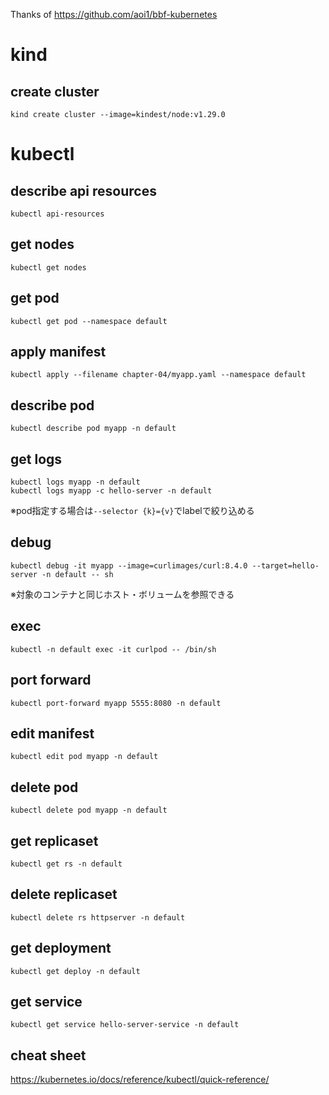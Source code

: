 Thanks of https://github.com/aoi1/bbf-kubernetes

# kind

## create cluster
```
kind create cluster --image=kindest/node:v1.29.0
```

# kubectl

## describe api resources
```
kubectl api-resources
```

## get nodes
```
kubectl get nodes
```

## get pod
```
kubectl get pod --namespace default
```

## apply manifest
```
kubectl apply --filename chapter-04/myapp.yaml --namespace default
```

## describe pod
```
kubectl describe pod myapp -n default
```

## get logs
```
kubectl logs myapp -n default
kubectl logs myapp -c hello-server -n default
```

※pod指定する場合は`--selector {k}={v}`でlabelで絞り込める

## debug
```
kubectl debug -it myapp --image=curlimages/curl:8.4.0 --target=hello-server -n default -- sh
```

※対象のコンテナと同じホスト・ボリュームを参照できる

## exec
```
kubectl -n default exec -it curlpod -- /bin/sh
```

## port forward
```
kubectl port-forward myapp 5555:8080 -n default
```

## edit manifest
```
kubectl edit pod myapp -n default
```

## delete pod
```
kubectl delete pod myapp -n default
```

## get replicaset
```
kubectl get rs -n default
```

## delete replicaset
```
kubectl delete rs httpserver -n default
```

## get deployment
```
kubectl get deploy -n default
```

## get service
```
kubectl get service hello-server-service -n default
```

## cheat sheet
https://kubernetes.io/docs/reference/kubectl/quick-reference/
